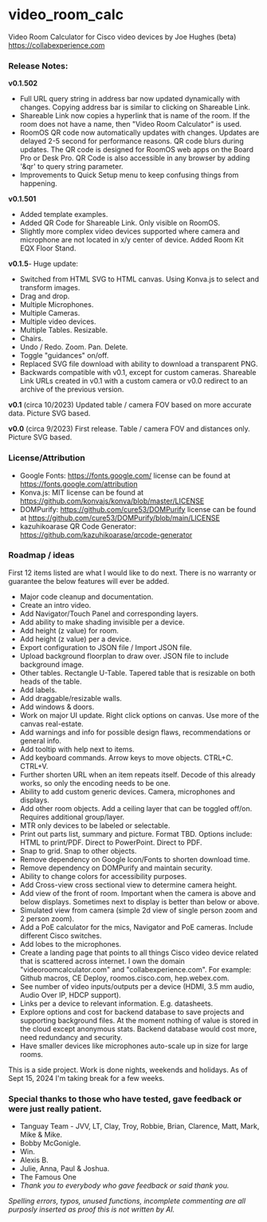 # video_room_calc 
Video Room Calculator for Cisco video devices by Joe Hughes (beta)
https://collabexperience.com 

### Release Notes:

**v0.1.502**
- Full URL query string in address bar now updated dynamically with changes. Copying address bar is similar to clicking on Shareable Link.
- Shareable Link now copies a hyperlink that is name of the room.  If the room does not have a name, then "Video Room Calculator" is used.
- RoomOS QR code now automatically updates with changes. Updates are delayed 2-5 second for performance reasons.  QR code blurs during updates.  The QR code is designed for RoomOS web apps on the Board Pro or Desk Pro. QR Code is also accessible in any browser by adding '&qr' to query string parameter.  
- Improvements to Quick Setup menu to keep confusing things from happening.

**v0.1.501**
- Added template examples. 
- Added QR Code for Shareable Link. Only visible on RoomOS.
- Slightly more complex video devices supported where camera and microphone are not located in x/y center of device. Added Room Kit EQX Floor Stand. 

**v0.1.5**- 
Huge update: 
- Switched from HTML SVG to HTML canvas. Using Konva.js to select and transform images. 
- Drag and drop.
- Multiple Microphones.
- Multiple Cameras.
- Multiple video devices. 
- Multiple Tables. Resizable.
- Chairs. 
- Undo / Redo. Zoom. Pan. Delete. 
- Toggle "guidances" on/off.
- Replaced SVG file download with ability to download a transparent PNG.
- Backwards compatible with v0.1, except for custom cameras.  Shareable Link URLs created in v0.1 with a custom camera or v0.0 redirect to an archive of the previous version. 

**v0.1** 
(circa 10/2023) Updated table / camera FOV based on more accurate data. Picture  SVG based. 

**v0.0** 
(circa 9/2023) First release.  Table / camera FOV and distances only. Picture SVG based. 

### License/Attribution 
- Google Fonts: https://fonts.google.com/ license can be found at https://fonts.google.com/attribution
- Konva.js: MIT license can be found at https://github.com/konvajs/konva/blob/master/LICENSE
- DOMPurify: https://github.com/cure53/DOMPurify license can be found at https://github.com/cure53/DOMPurify/blob/main/LICENSE
- kazuhikoarase QR Code Generator: https://github.com/kazuhikoarase/qrcode-generator 

### Roadmap / ideas
First 12 items listed are what I would like to do next. There is no warranty or guarantee the below features will ever be added. 
- Major code cleanup and documentation. 
- Create an intro video.
- Add Navigator/Touch Panel and corresponding layers. 
- Add ability to make shading invisible per a device.
- Add height (z value) for room.
- Add height (z value) per a device.
- Export configuration to JSON file / Import JSON file. 
- Upload background floorplan to draw over. JSON file to include background image.
- Other tables. Rectangle U-Table. Tapered table that is resizable on both heads of the table.
- Add labels.
- Add draggable/resizable walls.
- Add windows & doors.
- Work on major UI update. Right click options on canvas. Use more of the canvas real-estate.
- Add warnings and info for possible design flaws, recommendations or general info.
- Add tooltip with help next to items.
- Add keyboard commands. Arrow keys to move objects. CTRL+C. CTRL+V.
- Further shorten URL when an item repeats itself. Decode of this already works, so only the encoding needs to be one. 
- Ability to add custom generic devices.  Camera, microphones and displays. 
- Add other room objects. Add a ceiling layer that can be toggled off/on. Requires additional group/layer. 
- MTR only devices to be labeled or selectable. 
- Print out parts list, summary and picture. Format TBD. Options include: HTML to print/PDF. Direct to PowerPoint. Direct to PDF. 
- Snap to grid. Snap to other objects.
- Remove dependency on Google Icon/Fonts to shorten download time. 
- Remove dependency on DOMPurify and maintain security.
- Ability to change colors for accessibility purposes. 
- Add Cross-view cross sectional view to determine camera height. 
- Add view of the front of room. Important when the camera is above and below displays.  Sometimes next to display is better than below or above. 
- Simulated view from camera (simple 2d view of single person zoom and 2 person zoom).
- Add a PoE calculator for the mics, Navigator and PoE cameras. Include different Cisco switches. 
- Add lobes to the microphones. 
- Create a landing page that points to all things Cisco video device related that is scattered across internet. I own the domain "videoroomcalculator.com" and "collabexperience.com".  For example: Github macros, CE Deploy, roomos.cisco.com, hep.webex.com. 
- See number of video inputs/outputs per a device (HDMI, 3.5 mm audio, Audio Over IP, HDCP support). 
- Links per a device to relevant information. E.g. datasheets.
- Explore options and cost for backend database to save projects and supporting background files. At the moment nothing of value is stored in the cloud except anonymous stats.  Backend database would cost more, need redundancy and security.
- Have smaller devices like microphones auto-scale up in size for large rooms. 

This is a side project. Work is done nights, weekends and holidays.  As of Sept 15, 2024 I'm taking break for a few weeks. 

### Special thanks to those who have tested, gave feedback or were just really patient.
- Tanguay Team - JVV, LT, Clay, Troy, Robbie, Brian, Clarence, Matt, Mark, Mike & Mike. 
- Bobby McGonigle. 
- Win.
- Alexis B. 
- Julie, Anna, Paul & Joshua.
- The Famous One
- *Thank you to everybody who gave feedback or said thank you.*

_Spelling errors, typos, unused functions, incomplete commenting are all purposly inserted as proof this is not written by AI._ 









